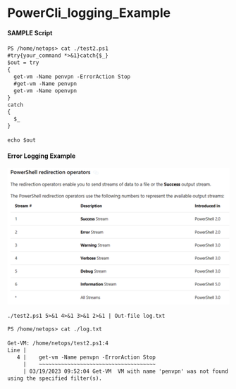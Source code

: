 # PowerCli_logging_Example

#### SAMPLE Script

```
PS /home/netops> cat ./test2.ps1
#try{your_command *>&1}catch{$_}
$out = try
{
  get-vm -Name penvpn -ErrorAction Stop
  #get-vm -Name penvpn
  get-vm -Name openvpn
}
catch
{
  $_
}

echo $out
```

#### Error Logging Example


![](docs/redirection_codes.png)

```
./test2.ps1 5>&1 4>&1 3>&1 2>&1 | Out-file log.txt

```

```
PS /home/netops> cat ./log.txt

Get-VM: /home/netops/test2.ps1:4
Line |
   4 |    get-vm -Name penvpn -ErrorAction Stop
     |    ~~~~~~~~~~~~~~~~~~~~~~~~~~~~~~~~~~~~~
     | 03/19/2023 09:52:04 Get-VM  VM with name 'penvpn' was not found using the specified filter(s).

```
